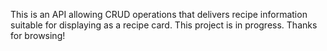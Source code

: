 This is an API allowing CRUD operations that delivers recipe information suitable for displaying as a recipe card. This project is in progress. Thanks for browsing!